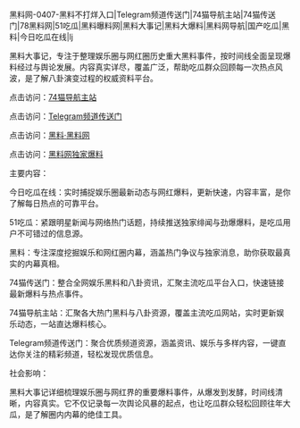 #
黑料网-0407-黑料不打烊入口|Telegram频道传送门|74猫导航主站|74猫传送门|78黑料网|51吃瓜|黑料曝料网|黑料大事记|黑料大爆料|黑料网导航|国产吃瓜|黑料|今日吃瓜在线|lj

黑料大事记，专注于整理娱乐圈与网红圈历史重大黑料事件，按时间线全面呈现爆料经过与舆论发展。内容真实详尽，覆盖广泛，帮助吃瓜群众回顾每一次热点风波，是了解八卦演变过程的权威资料平台。


点击访问：<a href="https://74mao.com/">74猫导航主站</a>

点击访问：<a href="https://74mao.com/">Telegram频道传送门</a>

点击访问：<a href="https://sdfsh.pages.dev/">黑料·黑料网</a>

点击访问：<a href="https://qfwfg.pages.dev/">黑料网独家爆料</a>


主要内容：

今日吃瓜在线：实时捕捉娱乐圈最新动态与网红爆料，更新快速，内容丰富，是你了解每日热点的可靠平台。

51吃瓜：紧跟明星新闻与网络热门话题，持续推送独家绯闻与劲爆爆料，是吃瓜用户不可错过的信息源。

黑料：专注深度挖掘娱乐和网红圈内幕，涵盖热门争议与独家消息，助你获取最真实的内幕真相。

74猫传送门：整合全网娱乐黑料和八卦资讯，汇聚主流吃瓜平台入口，快速链接最新爆料与热点事件。

74猫导航主站：汇聚各大热门黑料与八卦资源，覆盖主流吃瓜网站，实时更新娱乐动态，一站直达爆料核心。

Telegram频道传送门：聚合优质频道资源，涵盖资讯、娱乐与多样内容，一键直达你关注的精彩频道，轻松发现优质信息。

社会影响：

黑料大事记详细梳理娱乐圈与网红界的重要爆料事件，从爆发到发酵，时间线清晰，内容真实。它不仅记录每一次舆论风暴的起点，也让吃瓜群众轻松回顾往年大瓜，是了解圈内内幕的绝佳工具。

<span style="display:none;">[Canonical link](https://github.com/97823/17496454 ）</span>
